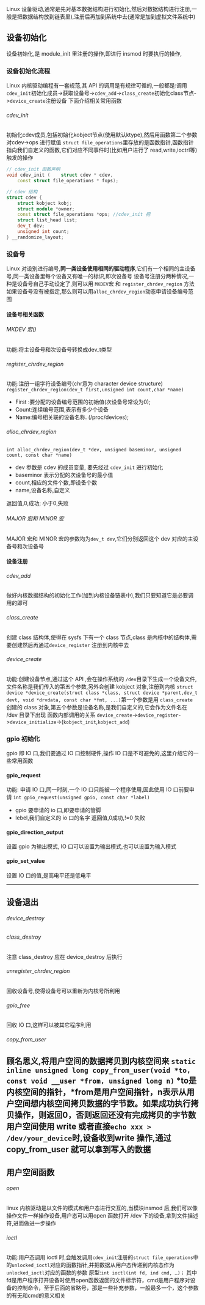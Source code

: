 Linux 设备驱动,通常是先对基本数据结构进行初始化,然后对数据结构进行注册,一般是把数据结构放到链表里),注册后再加到系统中去(通常是加到虚拟文件系统中)
## 设备初始化
设备初始化,是 module_init 里注册的操作,即进行 insmod 时要执行的操作,
### 设备初始化流程
Linux 内核驱动编程有一套规范,其 API 的调用是有规律可循的,一般都是:调用`cdev_init`初始化成员->获取设备号->`cdev_add`->`class_create`初始化class节点->`device_create`注册设备
下面介绍相关常用函数
###### cdev_init
初始化cdev成员,包括初始化kobject节点(使用默认ktype),然后用函数第二个参数对cdev->ops 进行赋值
`struct file_operations`里存放的是函数指针,函数指针指向我们自定义的函数,它们对应不同事件时(比如用户进行了 read,write,ioctrl等)触发的操作
```cpp
// cdev_init 函数声明
void cdev_init (	struct cdev * cdev,
 	const struct file_operations * fops);

// cdev 结构
struct cdev {
	struct kobject kobj;
	struct module *owner;
	const struct file_operations *ops; //cdev_init 把
	struct list_head list;
	dev_t dev;
	unsigned int count;
} __randomize_layout;
```

### 设备号
Linux 对设别进行编号,**同一类设备使用相同的驱动程序**,它们有一个相同的主设备号,同一类设备里每个设备又有唯一的标识,即次设备号
设备号注册分两种情况,一种是设备号自己手动设定了,则可以用 `MKDEV`宏 和 `register_chrdev_region` 方法
如果设备号没有被指定,那么则可以用`alloc_chrdev_region`动态申请设备编号范围
#### 设备号相关函数
###### MKDEV 宏()
功能:将主设备号和次设备号转换成dev_t类型

###### register_chrdev_region
功能:注册一组字符设备编号(chr意为 character device structure)
`register_chrdev_region(dev_t first,unsigned int count,char *name) `
* First :要分配的设备编号范围的初始值(次设备号常设为0);
* Count:连续编号范围,表示有多少个设备
* Name:编号相关联的设备名称. (/proc/devices);

###### alloc_chrdev_region
`int alloc_chrdev_region(dev_t *dev, unsigned baseminor, unsigned count, const char *name)`
* dev 参数是 cdev 的成员变量, 要先经过 `cdev_init` 进行初始化
* baseminor 表示分配的次设备号的最小值
* count,相应的文件个数,即设备个数
* name,设备名称,自定义

返回值,0,成功; 小于0,失败
###### MAJOR 宏和 MINOR 宏
MAJOR 宏和 MINOR 宏的参数均为`dev_t dev`,它们分别返回这个 dev 对应的主设备号和次设备号

#### 设备注册
###### cdev_add
做好内核数据结构的初始化工作(加到内核设备链表中),我们只要知道它是必要调用的即可
###### class_create
创建 class 结构体,使得在 sysfs 下有一个 class 节点,class 是内核中的结构体,需要创建然后再通过`device_register` 注册到内核中去
###### device_create
功能:创建设备节点,通过这个 API ,会在操作系统的 `/dev`目录下生成一个设备文件,文件名称是我们传入的第五个参数,另外会创建 kobject 对象,注册到内核
`struct device *device_create(struct class *class, struct device *parent,dev_t devt, void *drvdata, const char *fmt, ...)`第一个参数是用 `class_create` 创建的 class 对象,第五个参数是设备名称,是我们自定义的,它会作为文件名在 /dev 目录下出现
函数内部调用的关系 `device_create`->`device_register`->`device_initialize`->(`kobject_init`,`kobject_add`)

### gpio 初始化
gpio 即 IO 口,我们要通过 IO 口控制硬件,操作 IO 口是不可避免的,这里介绍它的一些常用函数
#### gpio_request
功能: 申请 IO 口,同一时刻,一个 IO 口只能被一个程序使用,因此使用 IO 口前要申请
`int gpio_request(unsigned gpio, const char *label)`
* gpio 要申请的 io 口,即要申请的管脚
* lebel,我们自定义的 io 口的名字
返回值,0成功,!=0 失败

#### gpio_direction_output
设置 gpio 为输出模式, IO 口可以设置为输出模式,也可以设置为输入模式
#### gpio_set_value
设置 IO 口的值,是高电平还是低电平

-----------------------------
## 设备退出
###### device_destroy
###### class_destroy
注意 class_destroy 应在 device_destroy 后执行
###### unregister_chrdev_region
回收设备号,使得设备号可以重新为内核号所利用
###### gpio_free
回收 IO 口,这样可以被其它程序利用
###### copy_from_user
顾名思义,将用户空间的数据拷贝到内核空间来
`static inline unsigned long copy_from_user(void *to, const void __user *from, unsigned long n)`
*to是内核空间的指针，*from是用户空间指针，n表示从用户空间想内核空间拷贝数据的字节数。如果成功执行拷贝操作，则返回0，否则返回还没有完成拷贝的字节数
用户空间使用 write 或者直接`echo xxx > /dev/your_device`时,设备收到write 操作,通过 copy_from_user 就可以拿到写入的数据
----
## 用户空间函数
###### open
linux 内核驱动是以文件的模式和用户态进行交互的,当模块insmod 后,我们可以像操作文件一样操作设备,用户态可以用open 函数打开 /dev 下的设备,拿到文件描述符,进而做进一步操作

###### ioctl
功能:用户态调用 ioctl 时,会触发调用`cdev_init`注册的`struct file_operations`中的`unlocked_ioctl`对应的函数指针,并把数据从用户态传递到内核态作为`unlocked_ioctl`对应的函数的参数
原型:`int ioctl(int fd, ind cmd, …)；`
其中fd是用户程序打开设备时使用open函数返回的文件标示符，cmd是用户程序对设备的控制命令，至于后面的省略号，那是一些补充参数，一般最多一个，这个参数的有无和cmd的意义相关
